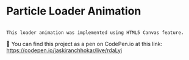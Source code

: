# Particle Loader Animation 

``` 

This loader animation was implemented using HTML5 Canvas feature. 

```

:notebook_with_decorative_cover: You can find this project as a pen on CodePen.io at this link: https://codepen.io/jaskiranchhokar/live/rdaLyj
